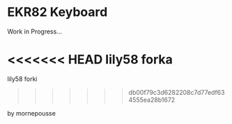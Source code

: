 # EKR82 Keyboard

Work in Progress...




<<<<<<< HEAD
lily58 forka
=======
lily58 forki
>>>>>>> db00f79c3d6282208c7d77edf634555ea28b1672

by mornepousse

